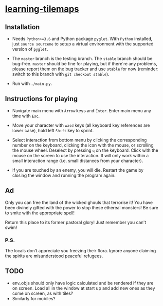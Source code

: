 # [learning-tilemaps](https://github.com/eidoom/learning-tilemaps)

## Installation

* Needs `Python>=3.6` and Python package `pyglet`. 
  With `Python` installed, just `source sourceme` to setup a virtual environment with the supported version of `pyglet`.

* The `master` branch is the testing branch. 
  The `stable` branch should be bug-free. 
  `master` should be fine for playing, but if there're any problems, please report them on the [bug tracker](https://github.com/eidoom/learning-tilemaps/issues) and use `stable` for now (reminder: switch to this branch with `git checkout stable`).

* Run with `./main.py`.

## Instructions for playing

* Navigate main menu with `Arrow` keys and `Enter`. Enter main menu any time with `Esc`.

* Move your character with `wasd` keys (all keyboard key references are lower case), hold left `Shift` key to sprint.

* Select interaction from bottom menu by clicking the corresponding number on the keyboard, clicking the icon with the 
mouse, or scrolling the mouse wheel. Deselect by pressing `q` on the keyboard. Click with the mouse on the screen to use 
the interaction. It will only work within a small interaction range (i.e. small distances from your character).

* If you are touched by an enemy, you will die. Restart the game by closing the window and running the program again.

## Ad

Only you can free the land of the wicked ghouls that terrorise it!
You have been divinely gifted with the power to stop these ethereal monsters!
Be sure to smite with the appropriate spell!

Return this place to its former pastoral glory!
Just remember you can't swim!

### P.S.

The locals don't appreciate you freezing their flora.
Ignore anyone claiming the spirits are misunderstood peaceful refugees.

## TODO

* env_objs should only have logic calculated and be rendered if they are on screen. Load all in the window at start up
and add new ones as they come on screen, as with tiles?
* Similarly for mobiles?
